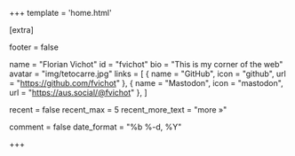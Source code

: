 +++
template = 'home.html'

[extra]

footer = false

name = "Florian Vichot"
id = "fvichot"
bio = "This is my corner of the web"
avatar = "img/tetocarre.jpg"
links = [
  { name = "GitHub", icon = "github", url = "https://github.com/fvichot" },
  { name = "Mastodon", icon = "mastodon", url = "https://aus.social/@fvichot" },
]

recent = false
recent_max = 5
recent_more_text = "more »"

comment = false
date_format = "%b %-d, %Y"


+++
